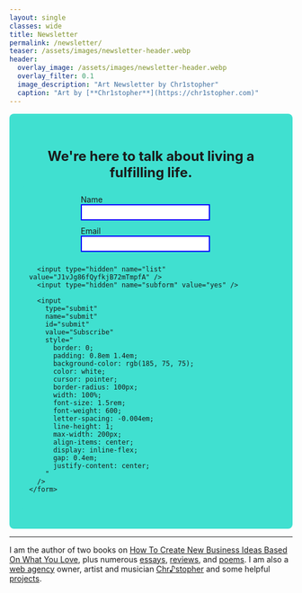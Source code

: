 ```yaml
---
layout: single
classes: wide
title: Newsletter
permalink: /newsletter/
teaser: /assets/images/newsletter-header.webp
header:
  overlay_image: /assets/images/newsletter-header.webp
  overlay_filter: 0.1
  image_description: "Art Newsletter by Chr1stopher"
  caption: "Art by [**Chr1stopher**](https://chr1stopher.com)"
---
```


  <!-- Newsletter -->
  <section
    id="newsletter"
    style="background-color: turquoise; padding: 20px; border-radius: 8px"
  >
    <br />
    <p
      style="
        text-align: center;
        font-size: 1.5rem;
        margin-bottom: 10px;
        font-weight: bold;
      "
    >
      We're here to talk about living a fulfilling life.
    </p>
    <form
      action="https://mail.nanakasha.com/subscribe"
      method="POST"
      accept-charset="utf-8"
      style="
        display: flex;
        flex-wrap: wrap;
        justify-content: center;
        gap: 10px;
        background-color: turquoise;
        padding: 15px;
        border-radius: 8px;
      "
    >
      <div
        style="
          display: flex;
          flex-direction: column;
          width: 100%;
          max-width: 250px;
        "
      >
        <label for="name" style="margin-right: 10px">Name</label>
        <input
          type="text"
          name="name"
          id="name"
          style="margin-right: 20px; border: 2px solid blue; padding: 5px"
        />
      </div>
      <div
        style="
          display: flex;
          flex-direction: column;
          width: 100%;
          max-width: 250px;
        "
      >
        <label for="email" style="margin-right: 10px">Email</label>
        <input
          type="email"
          name="email"
          id="email"
          style="margin-right: 20px; border: 2px solid blue; padding: 5px"
        />
      </div>
      <div style="display: none">
        <label for="hp">HP</label>
        <input type="text" name="hp" id="hp" style="border: 2px solid blue" />
      </div>

      <input type="hidden" name="list" value="J1vJg86fQyfkjB72mTmpfA" />
      <input type="hidden" name="subform" value="yes" />

      <input
        type="submit"
        name="submit"
        id="submit"
        value="Subscribe"
        style="
          border: 0;
          padding: 0.8em 1.4em;
          background-color: rgb(185, 75, 75);
          color: white;
          cursor: pointer;
          border-radius: 100px;
          width: 100%;
          font-size: 1.5rem;
          font-weight: 600;
          letter-spacing: -0.004em;
          line-height: 1;
          max-width: 200px;
          align-items: center;
          display: inline-flex;
          gap: 0.4em;
          justify-content: center;
        "
      />
    </form>

  </section>
  <hr>
  <!-- Intro -->
  <section id="intro">
    I am the author of two books on
    <a href="/business-ideas/"
      >How To Create New Business Ideas Based On What You Love</a
    >, plus numerous <a href="/categories/#essays">essays</a>,
    <a href="/categories/#reviews">reviews</a>, and
    <a href="/categories/#poems">poems</a>. I am also a
    <a href="/whodefinesyou/">web agency</a> owner, artist and musician
    <a href="/chr1stopher/">Chr♪stopher</a> and some helpful
    <a href="/projects/">projects</a>.<br /><br />
  </section>
